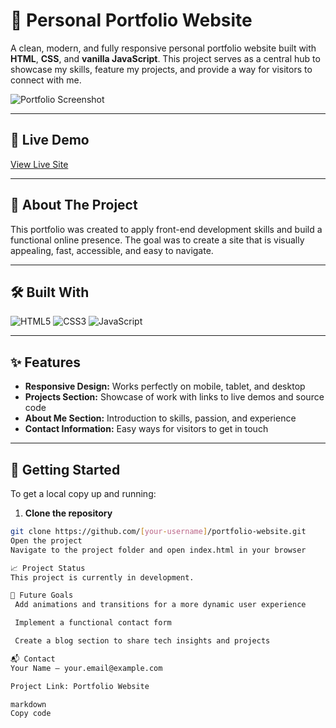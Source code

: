 # 🌟 Personal Portfolio Website

A clean, modern, and fully responsive personal portfolio website built with **HTML**, **CSS**, and **vanilla JavaScript**. This project serves as a central hub to showcase my skills, feature my projects, and provide a way for visitors to connect with me.

![Portfolio Screenshot](screenshot.png) <!-- Add your screenshot here -->

---

## 🚀 Live Demo
[View Live Site](#)  <!-- Update the link after deploying -->

---

## 📝 About The Project
This portfolio was created to apply front-end development skills and build a functional online presence. The goal was to create a site that is visually appealing, fast, accessible, and easy to navigate.

---

## 🛠 Built With
![HTML5](https://img.shields.io/badge/HTML5-E34F26?style=flat&logo=html5&logoColor=white)
![CSS3](https://img.shields.io/badge/CSS3-1572B6?style=flat&logo=css3&logoColor=white)
![JavaScript](https://img.shields.io/badge/JavaScript-F7DF1E?style=flat&logo=javascript&logoColor=black)

---

## ✨ Features
- **Responsive Design:** Works perfectly on mobile, tablet, and desktop  
- **Projects Section:** Showcase of work with links to live demos and source code  
- **About Me Section:** Introduction to skills, passion, and experience  
- **Contact Information:** Easy ways for visitors to get in touch  

---

## 🏃 Getting Started
To get a local copy up and running:

1. **Clone the repository**
```bash
git clone https://github.com/[your-username]/portfolio-website.git
Open the project
Navigate to the project folder and open index.html in your browser

📈 Project Status
This project is currently in development.

🔮 Future Goals
 Add animations and transitions for a more dynamic user experience

 Implement a functional contact form

 Create a blog section to share tech insights and projects

📬 Contact
Your Name – your.email@example.com

Project Link: Portfolio Website

markdown
Copy code
